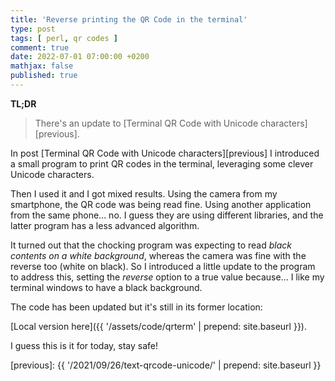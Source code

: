 ```yaml
---
title: 'Reverse printing the QR Code in the terminal'
type: post
tags: [ perl, qr codes ]
comment: true
date: 2022-07-01 07:00:00 +0200
mathjax: false
published: true
---
```


**TL;DR**

> There's an update to [Terminal QR Code with Unicode
> characters][previous].

In post [Terminal QR Code with Unicode characters][previous] I
introduced a small program to print QR codes in the terminal, leveraging
some clever Unicode characters.

Then I used it and I got mixed results. Using the camera from my
smartphone, the QR code was being read fine. Using another application
from the same phone... no. I guess they are using different libraries,
and the latter program has a less advanced algorithm.

It turned out that the chocking program was expecting to read *black
contents on a white background*, whereas the camera was fine with the
reverse too (white on black). So I introduced a little update to the
program to address this, setting the *reverse* option to a true value
because... I like my terminal windows to have a black background.

The code has been updated but it's still in its former location:

<script src="https://gitlab.com/polettix/notechs/-/snippets/2181597.js"></script>

[Local version here]({{ '/assets/code/qrterm' | prepend: site.baseurl
}}).

I guess this is it for today, stay safe!



[Perl]: https://www.perl.org/
[Raku]: https://raku.org/
[previous]: {{ '/2021/09/26/text-qrcode-unicode/' | prepend: site.baseurl }}
